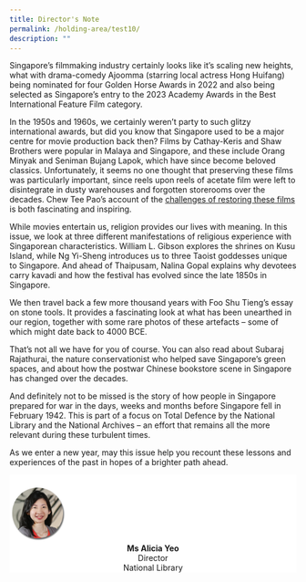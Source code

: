 ```yaml
---
title: Director's Note
permalink: /holding-area/test10/
description: ""
---
```

Singapore’s filmmaking industry certainly looks like it’s scaling new heights, what with drama-comedy Ajoomma (starring local actress Hong Huifang) being nominated for four Golden Horse Awards in 2022 and also being selected as Singapore’s entry to the 2023 Academy Awards in the Best International Feature Film category. 

In the 1950s and 1960s, we certainly weren’t party to such glitzy international awards, but did you know that Singapore used to be a major centre for movie production back then? Films by Cathay-Keris and Shaw Brothers were popular in Malaya and Singapore, and these include Orang Minyak and Seniman Bujang Lapok, which have since become beloved classics. Unfortunately, it seems no one thought that preserving these films was particularly important, since reels upon reels of acetate film were left to disintegrate in dusty warehouses and forgotten storerooms over the decades. Chew Tee Pao’s account of the [challenges of restoring these films](/vol-18/issue-4/jan-mar-2023/asian-film-archive-restoration/) is both fascinating and inspiring.

While movies entertain us, religion provides our lives with meaning. In this issue, we look at three different manifestations of religious experience with Singaporean characteristics. William L. Gibson explores the shrines on Kusu Island, while Ng Yi-Sheng introduces us to three Taoist goddesses unique to Singapore. And ahead of Thaipusam, Nalina Gopal explains why devotees carry kavadi and how the festival has evolved since the late 1850s in Singapore.

We then travel back a few more thousand years with Foo Shu Tieng’s essay on stone tools. It provides a fascinating look at what has been unearthed in our region, together with some rare photos of these artefacts – some of which might date back to 4000 BCE.

That’s not all we have for you of course. You can also read about Subaraj Rajathurai, the nature conservationist who helped save Singapore’s green spaces, and about how the postwar Chinese bookstore scene in Singapore has changed over the decades. 

And definitely not to be missed is the story of how people in Singapore prepared for war in the days, weeks and months before Singapore fell in February 1942. This is part of a focus on Total Defence by the National Library and the National Archives – an effort that remains all the more relevant during these turbulent times. 

As we enter a new year, may this issue help you recount these lessons and experiences of the past in hopes of a brighter path ahead. 


<div style="background-color: white;">
<br>
<img src="/images/vol-17-issue-3/Director.png" style="width: 100px; height: 100px;" />
<center><b>Ms Alicia Yeo</b><br>Director<br>National Library</center>
</div>